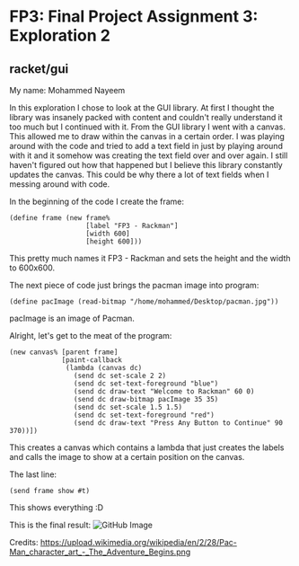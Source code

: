# FP3: Final Project Assignment 3: Exploration 2
## racket/gui
My name: Mohammed Nayeem

In this exploration I chose to look at the GUI library. At first I thought the library was insanely packed with content and couldn't really understand it too much but I continued with it. From the GUI library I went with a canvas. This allowed me to draw within the canvas in a certain order. I was playing around with the code and tried to add a text field in just by playing around with it and it somehow was creating the text field over and over again. I still haven't figured out how that happened but I believe this library constantly updates the canvas. This could be why there a lot of text fields when I messing around with code.

In the beginning of the code I create the frame: 
```
(define frame (new frame%
                   [label "FP3 - Rackman"]
                   [width 600]
                   [height 600]))
```

This pretty much names it FP3 - Rackman and sets the height and the width to 600x600.

The next piece of code just brings the pacman image into program:
```
(define pacImage (read-bitmap "/home/mohammed/Desktop/pacman.jpg"))
```
pacImage is an image of Pacman.

Alright, let's get to the meat of the program:

```
(new canvas% [parent frame]
             [paint-callback
              (lambda (canvas dc)
                (send dc set-scale 2 2)
                (send dc set-text-foreground "blue")
                (send dc draw-text "Welcome to Rackman" 60 0)
                (send dc draw-bitmap pacImage 35 35)
                (send dc set-scale 1.5 1.5)
                (send dc set-text-foreground "red")
                (send dc draw-text "Press Any Button to Continue" 90 370))])
```

This creates a canvas which contains a lambda that just creates the labels and calls the image to show at a certain position on the canvas. 

The last line:
```
(send frame show #t)
```
This shows everything :D

This is the final result:
![GitHub Image](pacman.png?raw=true "Pacman")




Credits: 
https://upload.wikimedia.org/wikipedia/en/2/28/Pac-Man_character_art_-_The_Adventure_Begins.png
